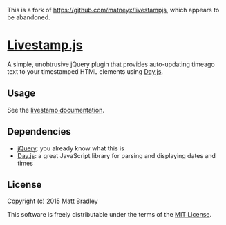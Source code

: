 This is a fork of https://github.com/matneyx/livestampjs, which appears to be abandoned.

[Livestamp.js](http://matneyx.github.com/livestampjs)
=====================================================

A simple, unobtrusive jQuery plugin that provides auto-updating timeago text to
your timestamped HTML elements using [Day.js](http://day.js.org).

Usage
-----

See the [livestamp documentation](http://matneyx.github.com/livestampjs).

Dependencies
------------

* [jQuery](http://jquery.com): you already know what this is
* [Day.js](http://day.js.org): a great JavaScript library for parsing
  and displaying dates and times

License
-------

Copyright (c) 2015 Matt Bradley

This software is freely distributable under the terms of the
[MIT License](http://www.opensource.org/licenses/MIT).
